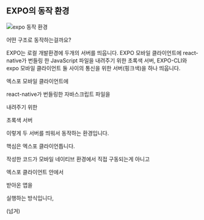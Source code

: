 ## EXPO의 동작 환경

![expo 동작 환경](https://lh3.googleusercontent.com/uI0fYPxqo0urSM60u_FbYdGwJmSspF5odKhn-RQAQufCtbJG5j9aFxuPqJ_6SXcFgCfBl2IfWVw)

어떤 구조로 동작하는걸까요?

EXPO는 로컬 개발환경에 두개의 서버를 띄웁니다.
EXPO 모바일 클라이언트에 react-native가 번들링 한 JavaScript 파일을 내려주기 위한 초록색 서버,
EXPO-CLI와 expo 모바일 클라이언트 둘 사이의 통신을 위한 서버(핑크색)을 하나 띄웁니다.


엑스포  모바일  클라이언트에

react-native가  번들링한  자바스크립트  파일을

내려주기  위한

초록색  서버

  

이렇게  두  서버를  띄워서  동작하는  환경입니다.

  

핵심은  엑스포  클라이언틉니다.

작성한  코드가  모바일  네이티브  환경에서  직접  구동되는게  아니고

엑스포  클라이언트  안에서

받아온  앱을

실행하는  방식입니다,

(넘겨)
<!--stackedit_data:
eyJoaXN0b3J5IjpbLTE0MzkyNDY0MDIsLTE0MDc3NzM2NjQsLT
E2ODA4MjU2OTFdfQ==
-->